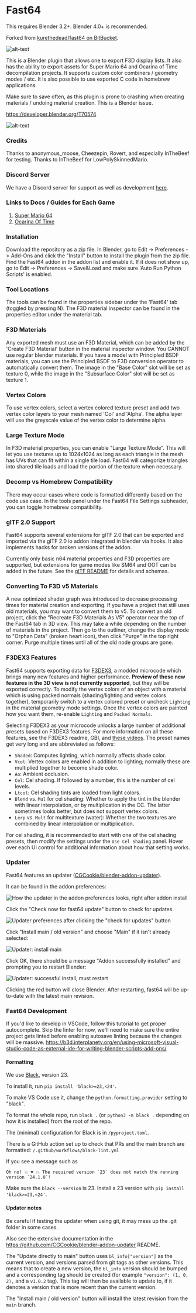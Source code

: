 # Fast64

This requires Blender 3.2+. Blender 4.0+ is recommended.

Forked from [kurethedead/fast64 on BitBucket](https://bitbucket.org/kurethedead/fast64/src).

![alt-text](/images/mario_running.gif)

This is a Blender plugin that allows one to export F3D display lists. It also has the ability to export assets for Super Mario 64 and Ocarina of Time decompilation projects. It supports custom color combiners / geometry modes / etc. It is also possible to use exported C code in homebrew applications.

Make sure to save often, as this plugin is prone to crashing when creating materials / undoing material creation. This is a Blender issue.

<https://developer.blender.org/T70574>


![alt-text](/images/mat_inspector.png)

### Credits
Thanks to anonymous_moose, Cheezepin, Rovert, and especially InTheBeef for testing.
Thanks to InTheBeef for LowPolySkinnedMario.

### Discord Server
We have a Discord server for support as well as development [here](https://discord.gg/ny7PDcN2x8).

### Links to Docs / Guides for Each Game
1. [ Super Mario 64 ](/fast64_internal/sm64/README.md)
2. [ Ocarina Of Time ](/fast64_internal/oot/README.md)

### Installation
Download the repository as a zip file. In Blender, go to Edit -> Preferences -> Add-Ons and click the "Install" button to install the plugin from the zip file. Find the Fast64 addon in the addon list and enable it. If it does not show up, go to Edit -> Preferences -> Save&Load and make sure 'Auto Run Python Scripts' is enabled.

### Tool Locations
The tools can be found in the properties sidebar under the 'Fast64' tab (toggled by pressing N).
The F3D material inspector can be found in the properties editor under the material tab.

### F3D Materials
Any exported mesh must use an F3D Material, which can be added by the 'Create F3D Material' button in the material inspector window. You CANNOT use regular blender materials. If you have a model with Principled BSDF materials, you can use the Principled BSDF to F3D conversion operator to automatically convert them. The image in the "Base Color" slot will be set as texture 0, while the image in the "Subsurface Color" slot will be set as texture 1.

### Vertex Colors
To use vertex colors, select a vertex colored texture preset and add two vertex color layers to your mesh named 'Col' and 'Alpha'. The alpha layer will use the greyscale value of the vertex color to determine alpha.

### Large Texture Mode
In F3D material properties, you can enable "Large Texture Mode". This will let you use textures up to 1024x1024 as long as each triangle in the mesh has UVs that can fit within a single tile load. Fast64 will categorize triangles into shared tile loads and load the portion of the texture when necessary.

### Decomp vs Homebrew Compatibility
There may occur cases where code is formatted differently based on the code use case. In the tools panel under the Fast64 File Settings subheader, you can toggle homebrew compatibility.

### glTF 2.0 Support
Fast64 supports several extensions for glTF 2.0 that can be exported and imported via the glTF 2.0 io addon integrated in blender via hooks. It also implements hacks for broken versions of the addon.

Currently only basic n64 material properties and F3D properties are supported, but extensions for game modes like SM64 and OOT can be added in the future.
See the [glTF README](/fast64_internal/f3d/glTF/README.md) for details and schemas.

### Converting To F3D v5 Materials
A new optimized shader graph was introduced to decrease processing times for material creation and exporting. If you have a project that still uses old materials, you may want to convert them to v5. To convert an old project, click the "Recreate F3D Materials As V5" operator near the top of the Fast64 tab in 3D view. This may take a while depending on the number of materials in the project. Then go to the outliner, change the display mode to "Orphan Data" (broken heart icon), then click "Purge" in the top right corner. Purge multiple times until all of the old node groups are gone.

### F3DEX3 Features

Fast64 supports exporting data for [F3DEX3](https://github.com/HackerN64/F3DEX3), a modded microcode which brings many new features and higher performance. **Preview of these new features in the 3D view is not currently supported**, but they will be exported correctly. To modify the vertex colors of an object with a material which is using packed normals (shading/lighting and vertex colors together), temporarily switch to a vertex colored preset or uncheck `Lighting` in the material geometry mode settings. Once the vertex colors are painted how you want them, re-enable `Lighting` and `Packed Normals`.

Selecting F3DEX3 as your microcode unlocks a large number of additional presets based on F3DEX3 features. For more information on all these features, see the F3DEX3 readme, GBI, and [these videos](https://www.youtube.com/playlist?list=PLU2OUGtyQi6QswDQOXWIMaYFUcgQ9Psvm). The preset names get very long and are abbreviated as follows:
- `Shaded`: Computes lighting, which normally affects shade color.
- `Vcol`: Vertex colors are enabled in addition to lighting; normally these are multiplied together to become shade color.
- `Ao`: Ambient occlusion.
- `Cel`: Cel shading. If followed by a number, this is the number of cel levels.
- `Ltcol`: Cel shading tints are loaded from light colors.
- `Blend` vs. `Mul` for cel shading: Whether to apply the tint in the blender with linear interpolation, or by multiplication in the CC. The latter sometimes looks better, but does not support vertex colors.
- `Lerp` vs. `Mult` for multitexture (water): Whether the two textures are combined by linear interpolation or multiplication.

For cel shading, it is recommended to start with one of the cel shading presets, then modify the settings under the `Use Cel Shading` panel. Hover over each UI control for additional information about how that setting works.

### Updater

Fast64 features an updater ([CGCookie/blender-addon-updater](https://github.com/CGCookie/blender-addon-updater)).

It can be found in the addon preferences:

![How the updater in the addon preferences looks, right after addon install](/images/updater_initially.png)

Click the "Check now for fast64 update" button to check for updates.

![Updater preferences after clicking the "check for updates" button](/images/updater_after_check.png)

Click "Install main / old version" and choose "Main" if it isn't already selected:

![Updater: install main](/images/updater_install_main.png)

Click OK, there should be a message "Addon successfully installed" and prompting you to restart Blender:

![Updater: successful install, must restart](/images/updater_success_restart.png)

Clicking the red button will close Blender. After restarting, fast64 will be up-to-date with the latest main revision.

### Fast64 Development
If you'd like to develop in VSCode, follow this tutorial to get proper autocomplete. Skip the linter for now, we'll need to make sure the entire project gets linted before enabling autosave linting because the changes will be massive.
https://b3d.interplanety.org/en/using-microsoft-visual-studio-code-as-external-ide-for-writing-blender-scripts-add-ons/

#### Formatting

We use [Black](https://black.readthedocs.io/en/stable/index.html), version 23.

To install it, run `pip install 'black>=23,<24'`.

To make VS Code use it, change the `python.formatting.provider` setting to "black".

To format the whole repo, run `black .` (or `python3 -m black .` depending on how it is installed) from the root of the repo.

The (minimal) configuration for Black is in `/pyproject.toml`.

There is a GitHub action set up to check that PRs and the main branch are formatted: `/.github/workflows/black-lint.yml`

If you see a message such as

```
Oh no! 💥 💔 💥 The required version `23` does not match the running version `24.1.0`!
```

Make sure the `black --version` is 23. Install a 23 version with `pip install 'black>=23,<24'`.

#### Updater notes

Be careful if testing the updater when using git, it may mess up the .git folder in some cases.

Also see the extensive documentation in the https://github.com/CGCookie/blender-addon-updater README.

The "Update directly to main" button uses `bl_info["version"]` as the current version, and versions parsed from git tags as other versions. This means that to create a new version, the `bl_info` version should be bumped and a corresponding tag should be created (for example `"version": (1, 0, 2),` and a `v1.0.2` tag). This tag will then be available to update to, if it denotes a version that is more recent than the current version.

The "Install main / old version" button will install the latest revision from the `main` branch.
